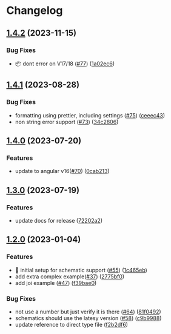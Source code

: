 # Changelog

## [1.4.2](https://github.com/validointi/validointi/compare/core-v1.4.1...core-v1.4.2) (2023-11-15)


### Bug Fixes

* :package: dont error on V17/18 ([#77](https://github.com/validointi/validointi/issues/77)) ([1a02ec6](https://github.com/validointi/validointi/commit/1a02ec688cf32c4edb0a672a3ef46a9d6f75a2cf))

## [1.4.1](https://github.com/validointi/validointi/compare/core-v1.4.0...core-v1.4.1) (2023-08-28)


### Bug Fixes

* formatting using prettier, including settings ([#75](https://github.com/validointi/validointi/issues/75)) ([ceeec43](https://github.com/validointi/validointi/commit/ceeec4314b3f738a32bc3355a7e58ef7a940e4da))
* non string error support ([#73](https://github.com/validointi/validointi/issues/73)) ([34c2806](https://github.com/validointi/validointi/commit/34c28064a10cdd1aeeed1a1552c61018a7a0c961))

## [1.4.0](https://github.com/validointi/validointi/compare/core-v1.3.0...core-v1.4.0) (2023-07-20)

### Features

- update to angular v16([#70](https://github.com/validointi/validointi/issues/70)) ([0cab213](https://github.com/validointi/validointi/commit/0cab213c4755bc8e2de489ee318b6bc3c98167b9))

## [1.3.0](https://github.com/validointi/validointi/compare/core-v1.2.0...core-v1.3.0) (2023-07-19)

### Features

- update docs for release ([72202a2](https://github.com/validointi/validointi/commit/72202a2d7402457335c9ea16db60564bd7fbe8f9))

## [1.2.0](https://github.com/validointi/validointi/compare/core-v1.1.0...core-v1.2.0) (2023-01-04)

### Features

- 🎸 initial setup for schematic support ([#55](https://github.com/validointi/validointi/issues/55)) ([1c465eb](https://github.com/validointi/validointi/commit/1c465eb49c23ef213907252f51ee95e1a2d0c3a8))
- add extra complex example([#37](https://github.com/validointi/validointi/issues/37)) ([2775bf0](https://github.com/validointi/validointi/commit/2775bf046cc692fac72f58c4c64d57b815c0d659))
- add joi example ([#47](https://github.com/validointi/validointi/issues/47)) ([f39bae0](https://github.com/validointi/validointi/commit/f39bae0f9fc1da47ef8780b420817e41d18eade1))

### Bug Fixes

- not use a number but just verify it is there ([#64](https://github.com/validointi/validointi/issues/64)) ([81f0492](https://github.com/validointi/validointi/commit/81f04923710db8a18f540852518c82e37971ae20))
- schematics should use the latesy version ([#58](https://github.com/validointi/validointi/issues/58)) ([c9b9988](https://github.com/validointi/validointi/commit/c9b9988f841ad1596210508d6e71491b33fdbe39))
- update reference to direct type file ([f2b2df6](https://github.com/validointi/validointi/commit/f2b2df65c49ed7bf1d3857e41c0b69dd8541e73c))
